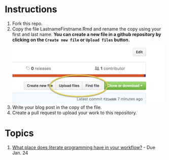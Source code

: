 # Instructions

1. Fork this repo. 
2. Copy the file LastnameFirstname.Rmd and rename the copy using your first and last name.
**You can create a new file in a github repository by clicking on the `Create new file` or `Upload files` button.**
![](images/create-file.png)
3. Write your blog post in the copy of the file.
4. Create a pull request to upload your work to this repository.

# Topics

1. [What place does literate programming have in your workflow?](https://github.com/stat585-at-ISU/blog/blob/master/01/LastnameFirstname.Rmd) - Due Jan. 24

